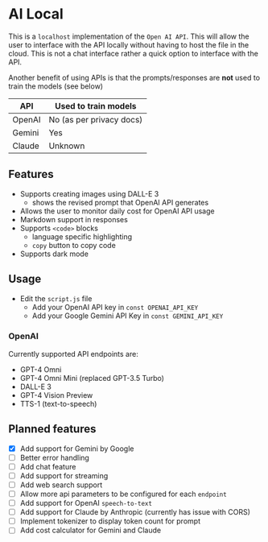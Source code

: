 # AI Local 
This is a `localhost` implementation of the `Open AI API`. This will allow the user to interface with the API locally without having to host the file in the cloud. This is not a chat interface rather a quick option to interface with the API.

Another benefit of using APIs is that the prompts/responses are **not** used to train the models (see below)

| API | Used to train models | 
| --- | -------------------- | 
| OpenAI | No (as per privacy docs) |
| Gemini | Yes |
| Claude | Unknown |

## Features
- Supports creating images using DALL-E 3
  - shows the revised prompt that OpenAI API generates
- Allows the user to monitor daily cost for OpenAI API usage
- Markdown support in responses
- Supports `<code>` blocks
  -  language specific highlighting
  - `copy` button to copy code
- Supports dark mode

## Usage
- Edit the `script.js` file 
  - Add your OpenAI API key in `const OPENAI_API_KEY`
  - Add your Google Gemini API Key in `const GEMINI_API_KEY`

### OpenAI
Currently supported API endpoints are:
- GPT-4 Omni
- GPT-4 Omni Mini (replaced GPT-3.5 Turbo)
- DALL-E 3
- GPT-4 Vision Preview
- TTS-1 (text-to-speech)

## Planned features
- [x] Add support for Gemini by Google 
- [ ] Better error handling
- [ ] Add chat feature
- [ ] Add support for streaming
- [ ] Add web search support
- [ ] Allow more api parameters to be configured for each `endpoint`
- [ ] Add support for OpenAI `speech-to-text`
- [ ] Add support for Claude by Anthropic (currently has issue with CORS)
- [ ] Implement tokenizer to display token count for prompt
- [ ] Add cost calculator for Gemini and Claude